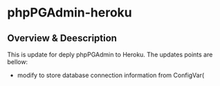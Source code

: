 # phpPGAdmin-heroku

## Overview & Deescription

This is update for deply phpPGAdmin to Heroku. The updates points are bellow:

- modify to store database connection information from ConfigVar(
